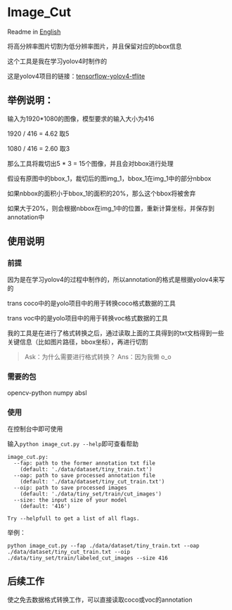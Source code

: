 # Image_Cut

Readme in [English](https://github.com/JimyuAn-98/Image_Cut/blob/master/README_EN.md)

将高分辨率图片切割为低分辨率图片，并且保留对应的bbox信息

这个工具是我在学习yolov4时制作的

这是yolov4项目的链接：[tensorflow-yolov4-tflite](https://github.com/hunglc007/tensorflow-yolov4-tflite)

## 举例说明：

输入为1920*1080的图像，模型要求的输入大小为416

1920 / 416 = 4.62 取5

1080 / 416 = 2.60 取3

那么工具将裁切出5 * 3 = 15个图像，并且会对bbox进行处理

假设有原图中的bbox_1，裁切后的图img_1，bbox_1在img_1中的部分nbbox

如果nbbox的面积小于bbox_1的面积的20%，那么这个bbox将被舍弃

如果大于20%，则会根据nbbox在img_1中的位置，重新计算坐标，并保存到annotation中

## 使用说明

### 前提

因为是在学习yolov4的过程中制作的，所以annotation的格式是根据yolov4来写的

trans coco中的是yolo项目中的用于转换coco格式数据的工具

trans voc中的是yolo项目中的用于转换voc格式数据的工具

我的工具是在进行了格式转换之后，通过读取上面的工具得到的txt文档得到一些关键信息（比如图片路径，bbox坐标），再进行切割

>Ask：为什么需要进行格式转换？
>Ans：因为我懒 o_o

### 需要的包

opencv-python numpy absl

### 使用

在控制台中即可使用

输入`python image_cut.py --help`即可查看帮助

```
image_cut.py:
  --fap: path to the former annotation txt file
    (default: './data/dataset/tiny_train.txt')
  --oap: path to save processed annotation file
    (default: './data/dataset/tiny_cut_train.txt')
  --oip: path to save processed images
    (default: './data/tiny_set/train/cut_images')
  --size: the input size of your model
    (default: '416')

Try --helpfull to get a list of all flags.
```

举例：

```
python image_cut.py --fap ./data/dataset/tiny_train.txt --oap ./data/dataset/tiny_cut_train.txt --oip ./data/tiny_set/train/labeled_cut_images --size 416
```

## 后续工作

使之免去数据格式转换工作，可以直接读取coco或voc的annotation

